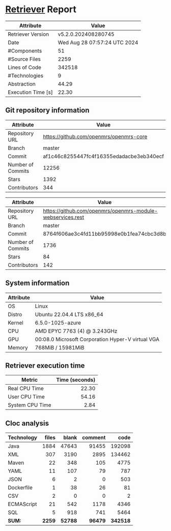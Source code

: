 # [Retriever](https://github.com/PalladioSimulator/Palladio-ReverseEngineering-Retriever) Report
| Attribute          | Value |
| ------------------ | ----- |
| Retriever Version  | v5.2.0.202408280745 |
| Date               | Wed Aug 28 07:57:24 UTC 2024 |
| #Components        | 51 |
| #Source Files      | 2259 |
| Lines of Code      | 342518 |
| #Technologies      | 9 |
| Abstraction        | 44.29 |
| Execution Time [s] | 22.30 |

## Git repository information
|      Attribute    | Value |
| ----------------- | ----- |
| Repository URL    | https://github.com/openmrs/openmrs-core |
| Branch            | master |
| Commit            | af1c46c8255447fc4f16355edadacbe3eb340ecf |
| Number of Commits | 12256 |
| Stars             | 1392 |
| Contributors      | 344 |

|      Attribute    | Value |
| ----------------- | ----- |
| Repository URL    | https://github.com/openmrs/openmrs-module-webservices.rest |
| Branch            | master |
| Commit            | 8764f606ae3c4fd11bb95998e0b1fea74cbc3d8b |
| Number of Commits | 1736 |
| Stars             | 84 |
| Contributors      | 142 |


## System information
| Attribute | Value |
| --------- | ----- |
| OS | Linux  |
| Distro | Ubuntu 22.04.4 LTS x86_64  |
| Kernel | 6.5.0-1025-azure  |
| CPU | AMD EPYC 7763 (4) @ 3.243GHz  |
| GPU | 00:08.0 Microsoft Corporation Hyper-V virtual VGA  |
| Memory | 768MiB / 15981MiB  |

## Retriever execution time
| Metric | Time (seconds) |
| --- | ---: |
| Real CPU Time | 22.30 |
| User CPU Time | 54.16 |
| System CPU Time | 2.84 |
<!--
Explainations:
- __Real CPU Time__: actual time the command has run (can be less than total time spent in user and system mode for multi-threaded processes)
- __User CPU Time__: time the command has spent running in user mode
- __System CPU Time__: time the command has spent running in system or kernel mode
-->

## Cloc analysis

<!-- github.com/AlDanial/cloc v 1.90  T=9.48 s (247.2 files/s, 52882.0 lines/s) -->

|Technology|files|blank|comment|code|
|:-------|-------:|-------:|-------:|-------:|
|Java|1884|47643|91455|192098|
|XML|307|3190|2895|134462|
|Maven|22|348|105|4775|
|YAML|11|107|79|787|
|JSON|6|2|0|503|
|Dockerfile|1|38|26|81|
|CSV|2|0|0|2|
|ECMAScript|21|542|1178|4346|
|SQL|5|918|741|5464|
|**SUM:**|**2259**|**52788**|**96479**|**342518**|
